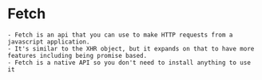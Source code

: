 # Fetch
    - Fetch is an api that you can use to make HTTP requests from a javascript application.
    - It's similar to the XHR object, but it expands on that to have more features including being promise based.
    - Fetch is a native API so you don't need to install anything to use it 